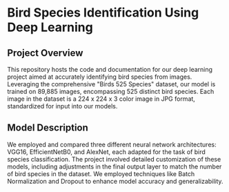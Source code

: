 # Bird Species Identification Using Deep Learning
## Project Overview
This repository hosts the code and documentation for our deep learning project aimed at accurately identifying bird species from images. Leveraging the comprehensive "Birds 525 Species" dataset, our model is trained on 89,885 images, encompassing 525 distinct bird species. Each image in the dataset is a 224 x 224 x 3 color image in JPG format, standardized for input into our models.

## Model Description
We employed and compared three different neural network architectures: VGG16, EfficientNetB0, and AlexNet, each adapted for the task of bird species classification. The project involved detailed customization of these models, including adjustments in the final output layer to match the number of bird species in the dataset. We employed techniques like Batch Normalization and Dropout to enhance model accuracy and generalizability.
